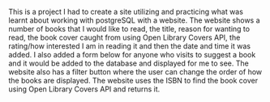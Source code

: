 This is a project I had to create a site utilizing and practicing what was learnt about working with postgreSQL with a website. 
The website shows a number of books that I would like to read, the title, reason for wanting to read, the book cover caught from using Open Library Covers API,
the rating/how interested I am in reading it and then the date and time it was added. I also added a form below for anyone who visits to suggest a book and it would be added to the database
and displayed for me to see. 
The website also has a filter button where the user can change the order of how the books are displayed.
The website uses the ISBN to find the book cover using Open Library Covers API and returns it.
